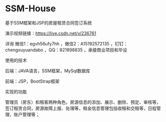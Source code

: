# SSM-House
基于SSM框架和JSP的房屋租赁合同签订系统

演示视频链接：https://live.csdn.net/v/236761

详询 微信1：egvh56ufy7hh ，微信2：A15192572135 ，钉钉：chengxuyuandabo ，QQ：821898835 ，承接商业项目和毕设

使用的技术

后端：JAVA语言，SSM框架，MySql数据库

前端：JSP，BootStrap框架

实现的功能

管理员（房东）和租客两种角色，房源信息的添加、展示、删除、预定、审核等，签订租赁合同，房源故障上报、处理等，租金信息管理包括收租和交租等，日程管理，账户管理等；
